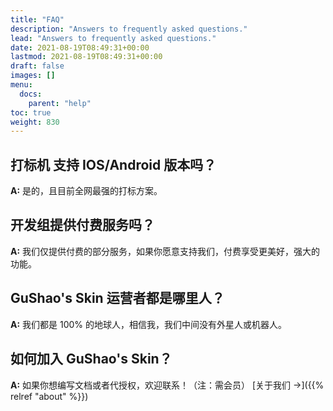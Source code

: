 ```yaml
---
title: "FAQ"
description: "Answers to frequently asked questions."
lead: "Answers to frequently asked questions."
date: 2021-08-19T08:49:31+00:00
lastmod: 2021-08-19T08:49:31+00:00
draft: false
images: []
menu:
  docs:
    parent: "help"
toc: true
weight: 830
---
```


## 打标机 支持 IOS/Android 版本吗？

**A:** 是的，且目前全网最强的打标方案。

## 开发组提供付费服务吗？

**A:** 我们仅提供付费的部分服务，如果你愿意支持我们，付费享受更美好，强大的功能。

## GuShao's Skin 运营者都是哪里人？

**A:** 我们都是 100% 的地球人，相信我，我们中间没有外星人或机器人。

## 如何加入 **GuShao's Skin**？

**A:** 如果你想编写文档或者代授权，欢迎联系！（注：需会员）  [关于我们 →]({{% relref "about" %}})

<!-- ## OpenWrt 之外的 Linux 做网关合适吗？

**A:** 当然合适，以 Debian 举例，你可以用 `systemd-networkd` 做网络管理与 DHCPv4 服务器、DHCPv6 的中继器，用 `systemd-resolved` 来充当 DNS 查询转发工具，用 `pppoeconf` 来进行拨号。只是相对于 OpenWrt，普通 Linux 发行版需要你通过命令行来手动配置网络与 DNS。 -->
